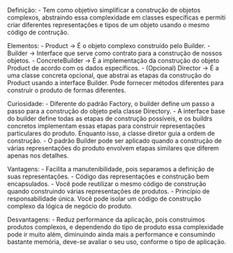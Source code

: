 Definição:
    - Tem como objetivo simplificar a construção de objetos complexos, abstraindo essa complexidade em classes específicas e permiti criar diferentes representações e tipos de um objeto usando o mesmo código de contrução.

Elementos:
    - Product -> É o objeto complexo construído pelo Builder.
    - Builder -> Interface que serve como contrato para a construção de nossos objetos.
    - ConcreteBuilder -> É a implementação da construção do objeto Product de acordo com os dados específicos.
    - (Opcional) Director -> É a uma classe concreta opcional, que abstrai as etapas da construção do Product usando a interface Builder. Pode fornecer métodos diferentes para construir o produto de formas diferentes.

Curiosidade:
    - Diferente do padrão Factory, o builder define um passo a passo para a construção do objeto pela classe Directory.
    - A interface base do builder define todas as etapas de construção possíveis, e os buildrs concretos implementam essas etapas para construir representações particulares do produto. Enquanto isso, a classe diretor guia a ordem de construção.
    - O padrão Builder pode ser aplicado quando a construção de várias representações do produto envolvem etapas similares que diferem apenas nos detalhes.

Vantagens:
    - Facilita a manutenibilidade, pois separamos a definição de suas representações.
    - Código das representações e construção bem encapsulados.
    - Você pode reutilizar o mesmo código de construção quando construindo várias representações de produtos.
    - Princípio de responsabilidade única. Você pode isolar um código de construção complexo da lógica de negócio do produto.

Desvantagens:
    - Reduz performance da aplicação, pois construimos produtos complexos, e dependendo do tipo de produto essa complexidade pode ir muito além, diminuindo ainda mais a performance e consumindo bastante memória, deve-se avaliar o seu uso, conforme o tipo de aplicação.